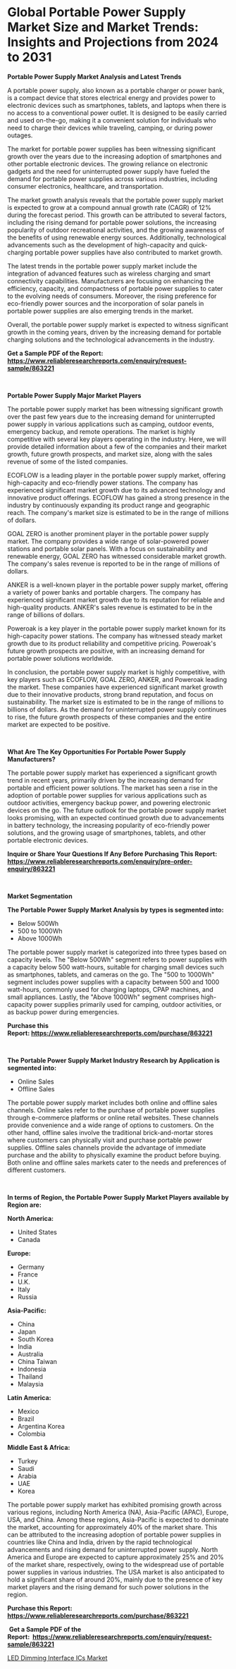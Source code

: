 <p><h1>Global Portable Power Supply Market Size and Market Trends: Insights and Projections from 2024 to 2031</h1></p><p><strong>Portable Power Supply Market Analysis and Latest Trends</strong></p>
<p><p>A portable power supply, also known as a portable charger or power bank, is a compact device that stores electrical energy and provides power to electronic devices such as smartphones, tablets, and laptops when there is no access to a conventional power outlet. It is designed to be easily carried and used on-the-go, making it a convenient solution for individuals who need to charge their devices while traveling, camping, or during power outages.</p><p>The market for portable power supplies has been witnessing significant growth over the years due to the increasing adoption of smartphones and other portable electronic devices. The growing reliance on electronic gadgets and the need for uninterrupted power supply have fueled the demand for portable power supplies across various industries, including consumer electronics, healthcare, and transportation.</p><p>The market growth analysis reveals that the portable power supply market is expected to grow at a compound annual growth rate (CAGR) of 12% during the forecast period. This growth can be attributed to several factors, including the rising demand for portable power solutions, the increasing popularity of outdoor recreational activities, and the growing awareness of the benefits of using renewable energy sources. Additionally, technological advancements such as the development of high-capacity and quick-charging portable power supplies have also contributed to market growth.</p><p>The latest trends in the portable power supply market include the integration of advanced features such as wireless charging and smart connectivity capabilities. Manufacturers are focusing on enhancing the efficiency, capacity, and compactness of portable power supplies to cater to the evolving needs of consumers. Moreover, the rising preference for eco-friendly power sources and the incorporation of solar panels in portable power supplies are also emerging trends in the market.</p><p>Overall, the portable power supply market is expected to witness significant growth in the coming years, driven by the increasing demand for portable charging solutions and the technological advancements in the industry.</p></p>
<p><strong>Get a Sample PDF of the Report:&nbsp; <a href="https://www.reliableresearchreports.com/enquiry/request-sample/863221">https://www.reliableresearchreports.com/enquiry/request-sample/863221</a></strong></p>
<p>&nbsp;</p>
<p><strong>Portable Power Supply Major Market Players</strong></p>
<p><p>The portable power supply market has been witnessing significant growth over the past few years due to the increasing demand for uninterrupted power supply in various applications such as camping, outdoor events, emergency backup, and remote operations. The market is highly competitive with several key players operating in the industry. Here, we will provide detailed information about a few of the companies and their market growth, future growth prospects, and market size, along with the sales revenue of some of the listed companies.</p><p>ECOFLOW is a leading player in the portable power supply market, offering high-capacity and eco-friendly power stations. The company has experienced significant market growth due to its advanced technology and innovative product offerings. ECOFLOW has gained a strong presence in the industry by continuously expanding its product range and geographic reach. The company's market size is estimated to be in the range of millions of dollars.</p><p>GOAL ZERO is another prominent player in the portable power supply market. The company provides a wide range of solar-powered power stations and portable solar panels. With a focus on sustainability and renewable energy, GOAL ZERO has witnessed considerable market growth. The company's sales revenue is reported to be in the range of millions of dollars.</p><p>ANKER is a well-known player in the portable power supply market, offering a variety of power banks and portable chargers. The company has experienced significant market growth due to its reputation for reliable and high-quality products. ANKER's sales revenue is estimated to be in the range of billions of dollars.</p><p>Poweroak is a key player in the portable power supply market known for its high-capacity power stations. The company has witnessed steady market growth due to its product reliability and competitive pricing. Poweroak's future growth prospects are positive, with an increasing demand for portable power solutions worldwide.</p><p>In conclusion, the portable power supply market is highly competitive, with key players such as ECOFLOW, GOAL ZERO, ANKER, and Poweroak leading the market. These companies have experienced significant market growth due to their innovative products, strong brand reputation, and focus on sustainability. The market size is estimated to be in the range of millions to billions of dollars. As the demand for uninterrupted power supply continues to rise, the future growth prospects of these companies and the entire market are expected to be positive.</p></p>
<p>&nbsp;</p>
<p><strong>What Are The Key Opportunities For Portable Power Supply Manufacturers?</strong></p>
<p><p>The portable power supply market has experienced a significant growth trend in recent years, primarily driven by the increasing demand for portable and efficient power solutions. The market has seen a rise in the adoption of portable power supplies for various applications such as outdoor activities, emergency backup power, and powering electronic devices on the go. The future outlook for the portable power supply market looks promising, with an expected continued growth due to advancements in battery technology, the increasing popularity of eco-friendly power solutions, and the growing usage of smartphones, tablets, and other portable electronic devices.</p></p>
<p><strong>Inquire or Share Your Questions If Any Before Purchasing This Report: <a href="https://www.reliableresearchreports.com/enquiry/pre-order-enquiry/863221">https://www.reliableresearchreports.com/enquiry/pre-order-enquiry/863221</a></strong></p>
<p>&nbsp;</p>
<p><strong>Market Segmentation</strong></p>
<p><strong>The Portable Power Supply Market Analysis by types is segmented into:</strong></p>
<p><ul><li>Below 500Wh</li><li>500 to 1000Wh</li><li>Above 1000Wh</li></ul></p>
<p><p>The portable power supply market is categorized into three types based on capacity levels. The "Below 500Wh" segment refers to power supplies with a capacity below 500 watt-hours, suitable for charging small devices such as smartphones, tablets, and cameras on the go. The "500 to 1000Wh" segment includes power supplies with a capacity between 500 and 1000 watt-hours, commonly used for charging laptops, CPAP machines, and small appliances. Lastly, the "Above 1000Wh" segment comprises high-capacity power supplies primarily used for camping, outdoor activities, or as backup power during emergencies.</p></p>
<p><strong>Purchase this Report:&nbsp;<a href="https://www.reliableresearchreports.com/purchase/863221">https://www.reliableresearchreports.com/purchase/863221</a></strong></p>
<p>&nbsp;</p>
<p><strong>The Portable Power Supply Market Industry Research by Application is segmented into:</strong></p>
<p><ul><li>Online Sales</li><li>Offline Sales</li></ul></p>
<p><p>The portable power supply market includes both online and offline sales channels. Online sales refer to the purchase of portable power supplies through e-commerce platforms or online retail websites. These channels provide convenience and a wide range of options to customers. On the other hand, offline sales involve the traditional brick-and-mortar stores where customers can physically visit and purchase portable power supplies. Offline sales channels provide the advantage of immediate purchase and the ability to physically examine the product before buying. Both online and offline sales markets cater to the needs and preferences of different customers.</p></p>
<p>&nbsp;</p>
<p><strong>In terms of Region, the Portable Power Supply Market Players available by Region are:</strong></p>
<p>
    <p> <strong> North America: </strong>
        <ul>
            <li>United States</li>
            <li>Canada</li>
        </ul>
        </p> 
    <p> <strong> Europe: </strong>
        <ul>
            <li>Germany</li>
            <li>France</li>
            <li>U.K.</li>
            <li>Italy</li>
            <li>Russia</li>
        </ul>
        </p> 
    <p> <strong> Asia-Pacific: </strong>
        <ul>
            <li>China</li>
            <li>Japan</li>
            <li>South Korea</li>
            <li>India</li>
            <li>Australia</li>
            <li>China Taiwan</li>
            <li>Indonesia</li>
            <li>Thailand</li>
            <li>Malaysia</li>
        </ul>
        </p> 
    <p> <strong> Latin America: </strong>
        <ul>
            <li>Mexico</li>
            <li>Brazil</li>
            <li>Argentina Korea</li>
            <li>Colombia</li>
        </ul>
        </p> 
    <p> <strong> Middle East & Africa: </strong>
        <ul>
            <li>Turkey</li>
            <li>Saudi</li>
            <li>Arabia</li>
            <li>UAE</li>
            <li>Korea</li>
        </ul>
    </p>
    </p>
<p><p>The portable power supply market has exhibited promising growth across various regions, including North America (NA), Asia-Pacific (APAC), Europe, USA, and China. Among these regions, Asia-Pacific is expected to dominate the market, accounting for approximately 40% of the market share. This can be attributed to the increasing adoption of portable power supplies in countries like China and India, driven by the rapid technological advancements and rising demand for uninterrupted power supply. North America and Europe are expected to capture approximately 25% and 20% of the market share, respectively, owing to the widespread use of portable power supplies in various industries. The USA market is also anticipated to hold a significant share of around 20%, mainly due to the presence of key market players and the rising demand for such power solutions in the region.</p></p>
<p><strong>Purchase this Report: <a href="https://www.reliableresearchreports.com/purchase/863221">https://www.reliableresearchreports.com/purchase/863221</a></strong></p>
<p>&nbsp;<strong>Get a Sample PDF of the Report:&nbsp;&nbsp;<a href="https://www.reliableresearchreports.com/enquiry/request-sample/863221">https://www.reliableresearchreports.com/enquiry/request-sample/863221</a></strong></p>
<p><strong></strong></p>
<p><p><a href="https://github.com/jonneygiverf/Market-Research-Report-List-2/blob/main/led-dimming-interface-ics-market.md">LED Dimming Interface ICs Market</a></p></p>